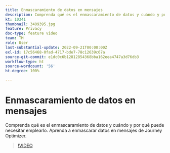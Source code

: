 ```yaml
---
title: Enmascaramiento de datos en mensajes
description: Comprenda qué es el enmascaramiento de datos y cuándo y por qué puede necesitar emplearlo. Aprenda a enmascarar datos en mensajes de Journey Optimizer.
kt: 10341
thumbnail: 3409395.jpg
feature: Privacy
doc-type: feature video
team: TM
role: User
last-substantial-update: 2022-09-21T00:00:00Z
exl-id: 17c56468-0fad-4717-bde7-78c12639c67a
source-git-commit: e1dc0c6b12812854368bba162eea4747a3d76db3
workflow-type: ht
source-wordcount: '56'
ht-degree: 100%

---
```


# Enmascaramiento de datos en mensajes

Comprenda qué es el enmascaramiento de datos y cuándo y por qué puede necesitar emplearlo. Aprenda a enmascarar datos en mensajes de Journey Optimizer.

>[!VIDEO](https://video.tv.adobe.com/v/3409395?quality=12)
